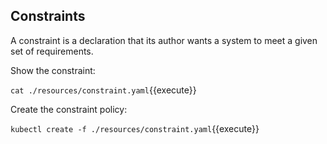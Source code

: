 ## Constraints

A constraint is a declaration that its author wants a system to meet a given set of requirements.

Show the constraint:

`cat ./resources/constraint.yaml`{{execute}}

Create the constraint policy:

`kubectl create -f ./resources/constraint.yaml`{{execute}}
